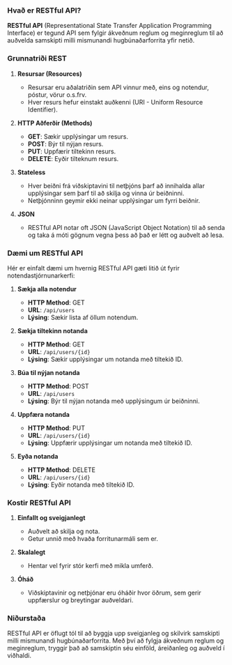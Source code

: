 ### Hvað er RESTful API?

**RESTful API** (Representational State Transfer Application Programming Interface) er tegund API sem fylgir ákveðnum reglum og meginreglum til að auðvelda samskipti milli mismunandi hugbúnaðarforrita yfir netið.

### Grunnatriði REST

1. **Resursar (Resources)**
   - Resursar eru aðalatriðin sem API vinnur með, eins og notendur, póstur, vörur o.s.frv.
   - Hver resurs hefur einstakt auðkenni (URI - Uniform Resource Identifier).

2. **HTTP Aðferðir (Methods)**
   - **GET**: Sækir upplýsingar um resurs.
   - **POST**: Býr til nýjan resurs.
   - **PUT**: Uppfærir tiltekinn resurs.
   - **DELETE**: Eyðir tilteknum resurs.

3. **Stateless**
   - Hver beiðni frá viðskiptavini til netþjóns þarf að innihalda allar upplýsingar sem þarf til að skilja og vinna úr beiðninni.
   - Netþjónninn geymir ekki neinar upplýsingar um fyrri beiðnir.

4. **JSON**
   - RESTful API notar oft JSON (JavaScript Object Notation) til að senda og taka á móti gögnum vegna þess að það er létt og auðvelt að lesa.

### Dæmi um RESTful API

Hér er einfalt dæmi um hvernig RESTful API gæti litið út fyrir notendastjórnunarkerfi:

1. **Sækja alla notendur**
   - **HTTP Method**: GET
   - **URL**: `/api/users`
   - **Lýsing**: Sækir lista af öllum notendum.

2. **Sækja tiltekinn notanda**
   - **HTTP Method**: GET
   - **URL**: `/api/users/{id}`
   - **Lýsing**: Sækir upplýsingar um notanda með tiltekið ID.

3. **Búa til nýjan notanda**
   - **HTTP Method**: POST
   - **URL**: `/api/users`
   - **Lýsing**: Býr til nýjan notanda með upplýsingum úr beiðninni.

4. **Uppfæra notanda**
   - **HTTP Method**: PUT
   - **URL**: `/api/users/{id}`
   - **Lýsing**: Uppfærir upplýsingar um notanda með tiltekið ID.

5. **Eyða notanda**
   - **HTTP Method**: DELETE
   - **URL**: `/api/users/{id}`
   - **Lýsing**: Eyðir notanda með tiltekið ID.

### Kostir RESTful API

1. **Einfallt og sveigjanlegt**
   - Auðvelt að skilja og nota.
   - Getur unnið með hvaða forritunarmáli sem er.

2. **Skalalegt**
   - Hentar vel fyrir stór kerfi með mikla umferð.

3. **Óháð**
   - Viðskiptavinir og netþjónar eru óháðir hvor öðrum, sem gerir uppfærslur og breytingar auðveldari.

### Niðurstaða

RESTful API er öflugt tól til að byggja upp sveigjanleg og skilvirk samskipti milli mismunandi hugbúnaðarforrita. Með því að fylgja ákveðnum reglum og meginreglum, tryggir það að samskiptin séu einföld, áreiðanleg og auðveld í viðhaldi.

